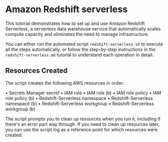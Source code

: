 # Amazon Redshift serverless

This tutorial demonstrates how to set up and use Amazon Redshift Serverless, a serverless data warehouse service that automatically scales compute capacity and eliminates the need to manage infrastructure.

You can either run the automated script `redshift-serverless.sh` to execute all the steps automatically, or follow the step-by-step instructions in the `redshift-serverless.md` tutorial to understand each operation in detail.

## Resources Created

The script creates the following AWS resources in order:

• Secrets Manager secret
• IAM role
• IAM role (b)
• IAM role policy
• IAM role policy (b)
• Redshift-Serverless namespace
• Redshift-Serverless namespace (b)
• Redshift-Serverless workgroup
• Redshift-Serverless workgroup (b)

The script prompts you to clean up resources when you run it, including if there's an error part way through. If you need to clean up resources later, you can use the script log as a reference point for which resources were created.